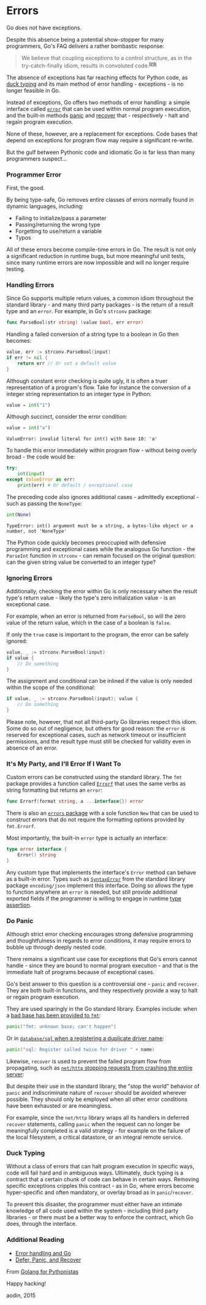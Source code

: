 # Errors

Go does not have exceptions. 

Despite this absence being a potential show-stopper for many programmers, Go's FAQ delivers a rather bombastic response:

> We believe that coupling exceptions to a control structure,
> as in the try-catch-finally idiom, results in convoluted code.<sup>[link](https://golang.org/doc/faq#exceptions)</sup>

The absence of exceptions has far reaching effects for Python code, as [duck typing](https://en.wikipedia.org/wiki/Duck_typing) and its main method of error handling - exceptions - is no longer feasible in Go.

Instead of exceptions, Go offers two methods of error handling: a simple interface called [`error`](http://golang.org/pkg/builtin/#error) that can be used within normal program execution, and the built-in methods [panic](http://golang.org/pkg/builtin/#panic) and [recover](http://golang.org/pkg/builtin/#recover) that - respectively - halt and regain program execution.

None of these, however, are a replacement for exceptions. Code bases that depend on exceptions for program flow may require a significant re-write.

But the gulf between Pythonic code and idiomatic Go is far less than many programmers suspect...


### Programmer Error

First, the good.

By being type-safe, Go removes entire classes of errors normally found in dynamic languages, including:

- Failing to initialize/pass a parameter
- Passing/returning the wrong type
- Forgetting to use/return a variable
- Typos

All of these errors become compile-time errors in Go. The result is not only a significant reduction in runtime bugs, but more meaningful unit tests, since many runtime errors are now impossible and will no longer require testing.


### Handling Errors

Since Go supports multiple return values, a common idiom throughout the standard library - and many third party packages - is the return of a result type and an `error`. For example, in Go's `strconv` package:

```go
func ParseBool(str string) (value bool, err error)
```

Handling a failed conversion of a string type to a boolean in Go then becomes:

```go
value, err := strconv.ParseBool(input)
if err != nil {
    return err // Or set a default value
}
```

Although constant error checking is quite ugly, it is often a truer representation of a program's flow. Take for instance the conversion of a integer string representation to an integer type in Python:

```python
value = int("1")
```

Although succinct, consider the error condition:

```python
value = int("a")
```
```
ValueError: invalid literal for int() with base 10: 'a'
```

To handle this error immediately within program flow - without being overly broad - the code would be:

```python
try:
    int(input)
except ValueError as err:
    print(err) # Or default / exceptional case
``` 

The preceding code also ignores additional cases - admittedly exceptional - such as passing the `NoneType`:

```python
int(None)
```
```
TypeError: int() argument must be a string, a bytes-like object or a number, not 'NoneType'
```

The Python code quickly becomes preoccupied with defensive programming and exceptional cases while the analogous Go function - the `ParseInt` function in `strconv` - can remain focused on the original question: can the given string value be converted to an integer type?


### Ignoring Errors

Additionally, checking the error within Go is only necessary when the result type's return value - likely the type's zero initialization value - is an exceptional case.

For example, when an error is returned from `ParseBool`, so will the zero value of the return value, which in the case of a boolean is `false`.

If only the `true` case is important to the program, the error can be safely ignored:

```go
value, _ := strconv.ParseBool(input)
if value {
    // Do something
}
```

The assignment and conditional can be inlined if the value is only needed within the scope of the conditional:

```go
if value, _ := strconv.ParseBool(input); value {
    // Do something
}
```

Please note, however, that not all third-party Go libraries respect this idiom. Some do so out of negligence, but others for good reason: the `error` is reserved for exceptional cases, such as network timeout or insufficient permissions, and the result type must still be checked for validity even in absence of an error.


### It's My Party, and I'll Error If I Want To

Custom errors can be constructed using the standard library. The `fmt` package provides a function called [`Errorf`](https://golang.org/pkg/fmt/#Errorf) that uses the same verbs as string formatting but returns an `error`:

```go
func Errorf(format string, a ...interface{}) error
```

There is also an [`errors` package](http://golang.org/pkg/errors/) with a sole function `New` that can be used to construct errors that do not require the formatting options provided by `fmt.Errorf`.

Most importantly, the built-in `error` type is actually an interface:

```go
type error interface {
    Error() string
}
```

Any custom type that implements the interface's `Error` method can behave as a built-in error. Types such as [`SyntaxError`](http://golang.org/pkg/encoding/json/#SyntaxError) from the standard library package `encoding/json` implement this interface. Doing so allows the type to function anywhere an `error` is needed, but still provide additional exported fields if the programmer is willing to engage in runtime [type assertion](https://golang.org/ref/spec#Type_assertions).


### Do Panic

Although strict error checking encourages strong defensive programming and thoughtfulness in regards to error conditions, it may require errors to bubble up through deeply nested code. 

There remains a significant use case for exceptions that Go's errors cannot handle - since they are bound to normal program execution - and that is the immediate halt of programs because of exceptional cases.

Go's best answer to this question is a controversial one - `panic` and `recover`. They are both built-in functions, and they respectively provide a way to halt or regain program execution.

They are used sparingly in the Go standard library. Examples include: when a [bad base has been provided to `fmt`](https://github.com/golang/go/blob/release-branch.go1.4/src/fmt/format.go#L231):

```go
panic("fmt: unknown base; can't happen")
```

Or in [`database/sql` when a registering a duplicate driver name](https://github.com/golang/go/blob/release-branch.go1.4/src/database/sql/sql.go#L35):

```go
panic("sql: Register called twice for driver " + name)
```

Likewise, `recover` is used to prevent the failed program flow from propagating, such as [`net/http` stopping requests from crashing the entire server](https://github.com/golang/go/blob/release-branch.go1.4/src/net/http/server.go#L1126-L1137):

But despite their use in the standard library, the "stop the world" behavior of `panic` and indiscriminate nature of `recover` should be avoided wherever possible. They should only be employed when all other error conditions have been exhausted or are meaningless.

For example, since the `net/http` library wraps all its handlers in deferred `recover` statements, calling `panic` when the request can no longer be meaningfully completed is a valid strategy - for example on the failure of the local filesystem, a critical datastore, or an integral remote service.


### Duck Typing

Without a class of errors that can halt program execution in specific ways, code will fail hard and in ambiguous ways. Ultimately, duck typing is a contract that a certain chunk of code can behave in certain ways. Removing specific exceptions cripples this contract - as in Go, where errors become hyper-specific and often mandatory, or overlay broad as in `panic`/`recover`.

To prevent this disaster, the programmer must either have an intimate  knowledge of all code used within the system - including third party libraries - or there must be a better way to enforce the contract, which Go does, through the interface.


### Additional Reading

- [Error handling and Go](http://blog.golang.org/error-handling-and-go)
- [Defer, Panic, and Recover](http://blog.golang.org/defer-panic-and-recover)


From [Golang for Pythonistas](https://github.com/aodin/golang-for-pythonistas)

Happy hacking!

aodin, 2015
